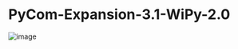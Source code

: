 # PyCom-Expansion-3.1-WiPy-2.0

![image](https://user-images.githubusercontent.com/24932503/149504706-2f204ba8-c6e1-4c80-bd71-a03977e5d906.png)

